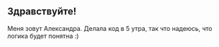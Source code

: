 ## Здравствуйте! 
Меня зовут Александра. Делала код в 5 утра, так что надеюсь, что логика будет понятна :)
